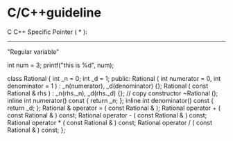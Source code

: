 # C/C++guideline
C C++ 
Specific Pointer ( * ):

________________________________________________________

"Regular variable"

int num = 3;
printf("this is %d", num);

class Rational {
    int _n = 0;
    int _d = 1;
public:
    Rational ( int numerator = 0, int denominator = 1 ) : _n(numerator), _d(denominator) {};
    Rational ( const Rational & rhs ) : _n(rhs._n), _d(rhs._d) {};	// copy constructor
    ~Rational ();
    inline int numerator() const { return _n; };
    inline int denominator() const { return _d; };
    Rational & operator = ( const Rational & );
    Rational operator + ( const Rational & ) const;
    Rational operator - ( const Rational & ) const;
    Rational operator * ( const Rational & ) const;
    Rational operator / ( const Rational & ) const;
};
